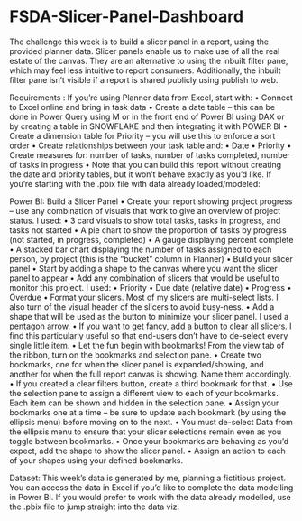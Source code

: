 # FSDA-Slicer-Panel-Dashboard

The challenge this week is to build a slicer panel in a report, using the provided planner data. Slicer panels enable us to make use of all the real estate of the canvas. They are an alternative to using the inbuilt filter pane, which may feel less intuitive to report consumers. Additionally, the inbuilt filter pane isn’t visible if a report is shared publicly using publish to web.





Requirements : 
If you’re using Planner data from Excel, start with:
• Connect to Excel online and bring in task data 
• Create a date table – this can be done in Power Query using M or in the front end of Power BI using DAX or by creating a table in SNOWFLAKE and then integrating it with POWER BI
• Create a dimension table for Priority – you will use this to enforce a sort order
• Create relationships between your task table and: 
                                                   • Date 
                                                   • Priority 
• Create measures for: number of tasks, number of tasks completed, number of tasks in progress 
• Note that you can build this report without creating the date and priority tables, but it won’t behave exactly as you’d like. 
If you’re starting with the .pbix file with data already loaded/modeled:







Power BI: Build a Slicer Panel
• Create your report showing project progress – use any combination of visuals that work to give an overview of project status. I used: 
  • 3 card visuals to show total tasks, tasks in progress, and tasks not started 
  • A pie chart to show the proportion of tasks by progress (not started, in progress, completed) 
  • A gauge displaying percent complete 
  • A stacked bar chart displaying the number of tasks assigned to each person, by project (this is the “bucket” column in Planner)
• Build your slicer panel
  • Start by adding a shape to the canvas where you want the slicer panel to appear 
  • Add any combination of slicers that would be useful to monitor this project. I used: 
                                               • Priority 
                                               • Due date (relative date) 
                                               • Progress 
                                               • Overdue 
  • Format your slicers. Most of my slicers are multi-select lists. I also turn of the visual header of the slicers to avoid busy-ness. 
  • Add a shape that will be used as the button to minimize your slicer panel. I used a pentagon arrow. 
  • If you want to get fancy, add a button to clear all slicers. I find this particularly useful so that end-users don’t have to de-select every single little item. • Let the fun begin with bookmarks! From the view tab of the ribbon, turn on the bookmarks and selection pane. 
     • Create two bookmarks, one for when the slicer panel is expanded/showing, and another for when the full report canvas is showing. Name them accordingly. 
     • If you created a clear filters button, create a third bookmark for that. 
     • Use the selection pane to assign a different view to each of your bookmarks. Each item can be shown and hidden in the selection pane.
     • Assign your bookmarks one at a time – be sure to update each bookmark (by using the ellipsis menu) before moving on to the next. 
     • You must de-select Data from the ellipsis menu to ensure that your slicer selections remain even as you toggle between bookmarks.
     • Once your bookmarks are behaving as you’d expect, add the shape to show the slicer panel. 
     • Assign an action to each of your shapes using your defined bookmarks.






Dataset: 
This week’s data is generated by me, planning a fictitious project. You can access the data in Excel if you’d like to complete the data modelling in Power BI. If you would prefer to work with the data already modelled, use the .pbix file to jump straight into the data viz.


